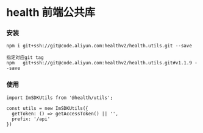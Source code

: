 # health 前端公共库


### 安装

```
npm i git+ssh://git@code.aliyun.com:healthv2/health.utils.git --save
```
```
指定对应git tag
npm   git+ssh://git@code.aliyun.com:healthv2/health.utils.git#v1.1.9 --save
```

### 使用

```
import ImSDKUtils from '@health/utils';

const utils = new ImSDKUtils({
  getToken: () => getAccessToken() || '',
  prefix: '/api'
})
```



